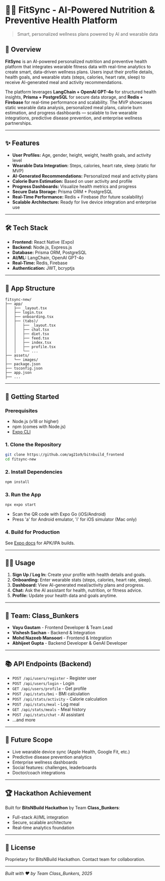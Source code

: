 # 🏃‍♂️ FitSync - AI-Powered Nutrition & Preventive Health Platform

> Smart, personalized wellness plans powered by AI and wearable data

## 📖 Overview

**FitSync** is an AI-powered personalized nutrition and preventive health platform that integrates wearable fitness data with real-time analytics to create smart, data-driven wellness plans. Users input their profile details, health goals, and wearable stats (steps, calories, heart rate, sleep) to receive AI-generated meal and activity recommendations.

The platform leverages **LangChain + OpenAI GPT-4o** for structured health insights, **Prisma + PostgreSQL** for secure data storage, and **Redis + Firebase** for real-time performance and scalability. The MVP showcases static wearable data analysis, personalized meal plans, calorie burn estimation, and progress dashboards — scalable to live wearable integrations, predictive disease prevention, and enterprise wellness partnerships.

---

## ✨ Features

- **User Profiles:** Age, gender, height, weight, health goals, and activity level
- **Wearable Data Integration:** Steps, calories, heart rate, sleep (static for MVP)
- **AI-Generated Recommendations:** Personalized meal and activity plans
- **Calorie Burn Estimation:** Based on user activity and profile
- **Progress Dashboards:** Visualize health metrics and progress
- **Secure Data Storage:** Prisma ORM + PostgreSQL
- **Real-Time Performance:** Redis + Firebase (for future scalability)
- **Scalable Architecture:** Ready for live device integration and enterprise use

---

## 🛠️ Tech Stack

- **Frontend:** React Native (Expo)
- **Backend:** Node.js, Express.js
- **Database:** Prisma ORM, PostgreSQL
- **AI/ML:** LangChain, OpenAI GPT-4o
- **Real-Time:** Redis, Firebase
- **Authentication:** JWT, bcryptjs

---

## 📱 App Structure

```
fitsync-new/
├── app/
│   ├── _layout.tsx
│   ├── login.tsx
│   ├── onboarding.tsx
│   ├── (tabs)/
│   │   ├── _layout.tsx
│   │   ├── chat.tsx
│   │   ├── diet.tsx
│   │   ├── feed.tsx
│   │   ├── index.tsx
│   │   ├── profile.tsx
│   │   └── ...
├── assets/
│   └── images/
├── package.json
├── tsconfig.json
├── app.json
├── ...
```

---

## 🚀 Getting Started

### Prerequisites
- Node.js (v18 or higher)
- npm (comes with Node.js)
- [Expo CLI](https://docs.expo.dev/get-started/installation/)

### 1. Clone the Repository
```bash
git clone https://github.com/ag21o9/bitnbuild_frontend
cd fitsync-new
```

### 2. Install Dependencies
```bash
npm install
```

### 3. Run the App
```bash
npx expo start
```
- Scan the QR code with Expo Go (iOS/Android)
- Press 'a' for Android emulator, 'i' for iOS simulator (Mac only)

### 4. Build for Production
See [Expo docs](https://docs.expo.dev/classic/building-standalone-apps/) for APK/IPA builds.

---

## 🧑‍💻 Usage

1. **Sign Up / Log In:** Create your profile with health details and goals.
2. **Onboarding:** Enter wearable stats (steps, calories, heart rate, sleep).
3. **Dashboard:** View AI-generated meal/activity plans and progress.
4. **Chat:** Ask the AI assistant for health, nutrition, or fitness advice.
5. **Profile:** Update your health data and goals anytime.

---

## 👥 Team: Class_Bunkers

- **Vayu Gautam** - Frontend Developer & Team Lead  
- **Vishesh Sachan** - Backend & Integration
- **Mohd Nazeeb Mansoori** - Frontend & Integration
- **Abhijeet Gupta** - Backend Developer & GenAI Developer

---

## 📚 API Endpoints (Backend)

- `POST /api/users/register` - Register user
- `POST /api/users/login` - Login
- `GET /api/users/profile` - Get profile
- `POST /api/stats/bmi` - BMI calculation
- `POST /api/stats/activity` - Calorie calculation
- `POST /api/stats/meal` - Log meal
- `GET /api/stats/meals` - Meal history
- `POST /api/stats/chat` - AI assistant
- ...and more

---

## 🔮 Future Scope

- Live wearable device sync (Apple Health, Google Fit, etc.)
- Predictive disease prevention analytics
- Enterprise wellness dashboards
- Social features: challenges, leaderboards
- Doctor/coach integrations

---

## 🏆 Hackathon Achievement

Built for **BitsNBuild Hackathon** by Team **Class_Bunkers**:
- Full-stack AI/ML integration
- Secure, scalable architecture
- Real-time analytics foundation

---

## 📄 License

Proprietary for BitsNBuild Hackathon. Contact team for collaboration.

---

*Built with ❤️ by Team Class_Bunkers, 2025*
